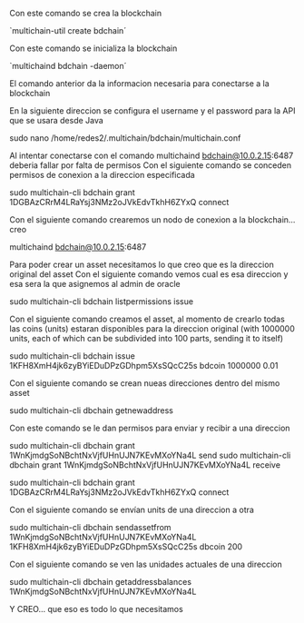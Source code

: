 Con este comando se crea la blockchain

`multichain-util create bdchain´

Con este comando se inicializa la blockchain

`multichaind bdchain -daemon´

El comando anterior da la informacion necesaria para conectarse a la blockchain

En la siguiente direccion se configura el username y el password para la API que se usara desde Java

sudo nano /home/redes2/.multichain/bdchain/multichain.conf

Al intentar conectarse con el comando multichaind bdchain@10.0.2.15:6487 deberia fallar por falta de permisos
Con el siguiente comando se conceden permisos de conexion a la direccion especificada

sudo multichain-cli bdchain grant 1DGBAzCRrM4LRaYsj3NMz2oJVkEdvTkhH6ZYxQ connect

Con el siguiente comando crearemos un nodo de conexion a la blockchain... creo

multichaind bdchain@10.0.2.15:6487

Para poder crear un asset necesitamos lo que creo que es la direccion original del asset
Con el siguiente comando vemos cual es esa direccion y esa sera la que asignemos al admin de oracle

sudo multichain-cli bdchain listpermissions issue

Con el siguiente comando creamos el asset, al momento de crearlo todas las coins (units) estaran disponibles
para la direccion original (with 1000000 units, each of which can be subdivided into 100 parts, sending it to itself)

sudo multichain-cli bdchain issue 1KFH8XmH4jk6zyBYiEDuDPzGDhpm5XsSQcC25s bdcoin 1000000 0.01

Con el siguiente comando se crean nueas direcciones dentro del mismo asset

sudo multichain-cli dbchain getnewaddress

Con este comando se le dan permisos para enviar y recibir a una direccion

sudo multichain-cli dbchain grant 1WnKjmdgSoNBchtNxVjfUHnUJN7KEvMXoYNa4L send
sudo multichain-cli dbchain grant 1WnKjmdgSoNBchtNxVjfUHnUJN7KEvMXoYNa4L receive

sudo multichain-cli bdchain grant 1DGBAzCRrM4LRaYsj3NMz2oJVkEdvTkhH6ZYxQ connect

Con el siguiente comando se envían units de una direccion a otra

sudo multichain-cli dbchain sendassetfrom 1WnKjmdgSoNBchtNxVjfUHnUJN7KEvMXoYNa4L 1KFH8XmH4jk6zyBYiEDuDPzGDhpm5XsSQcC25s dbcoin 200

Con el siguiente comando se ven las unidades actuales de una direccion

sudo multichain-cli dbchain getaddressbalances 1WnKjmdgSoNBchtNxVjfUHnUJN7KEvMXoYNa4L

Y CREO... que eso es todo lo que necesitamos
